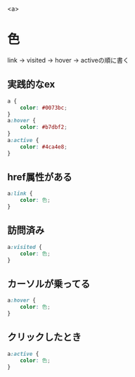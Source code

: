 \<a>
# 色
link → visited → hover → activeの順に書く

## 実践的なex
```css
a {
	color: #0073bc;
}
a:hover {
	color: #b7dbf2;
}
a:active {
	color: #4ca4e8;
}
```

## href属性がある
```css
a:link {
	color: 色;
}
```

## 訪問済み
```css
a:visited {
	color: 色;
}
```

## カーソルが乗ってる
```css
a:hover {
	color: 色;
}
```

## クリックしたとき
```css
a:active {
	color: 色;
}
```
